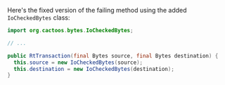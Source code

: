 Here's the fixed version of the failing method using the added `IoCheckedBytes` class:

```java
import org.cactoos.bytes.IoCheckedBytes;

// ...

public RtTransaction(final Bytes source, final Bytes destination) {
  this.source = new IoCheckedBytes(source);
  this.destination = new IoCheckedBytes(destination);
}
```